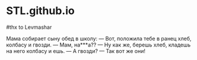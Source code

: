 # STL.github.io
#thx to Levmashar

Мама собирает сыну обед в школу:
— Вот, положила тебе в ранец хлеб, колбасу и гвозди.
— Мам, на***а??
— Ну как же, берешь хлеб, кладешь на него колбасу и ешь.
— А гвозди?
— Так вот же они!
